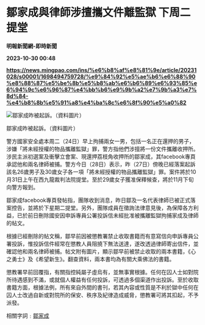 # 鄒家成與律師涉擅攜文件離監獄 下周二提堂
**明報新聞網-即時新聞**

**2023-10-30 00:48**

**https://news.mingpao.com/ins/%e6%b8%af%e8%81%9e/article/20231028/s00001/1698494759728/%e9%84%92%e5%ae%b6%e6%88%90%e8%88%87%e5%be%8b%e5%b8%ab%e6%b6%89%e6%93%85%e6%94%9c%e6%96%87%e4%bb%b6%e9%9b%a2%e7%9b%a3%e7%8d%84-%e4%b8%8b%e5%91%a8%e4%ba%8c%e6%8f%90%e5%a0%82**

![鄒家成昨被起訴。（資料圖片）](https://fs.mingpao.com/ins/20231028/s00001/9e39407ea6fb662faac0899be3b12127.jpg)

鄒家成昨被起訴。（資料圖片）

警方國家安全處本周二（24日）早上拘捕兩女一男，包括一名正在還押的男子，涉嫌「將未經授權的物品攜離監獄」罪，警方指他們涉擅將一份文件攜離收押所。涉民主派初選案及衝擊立會案、現還押荔枝角收押所的鄒家成，其facebook專頁承認他和兩名律師被捕。警方今日（28日）表示，昨（27日）傍晚已經落案起訴該名26歲男子及30歲女子各一項「將未經授權的物品攜離監獄」罪。案件將於10月31日上午在西九龍裁判法院提堂。至於29歲女子獲准保釋候查，將於11月下旬向警方報到。

鄒家成facebook專頁發帖指，團隊收到消息，昨日鄒及一名代表律師已被正式落案控告，並將於下星期二提堂。另外，團隊成員在徵詢法律意見後，為保障各方利益，已於前日刪除國安因申訴專員公署投訴信未經批准被攜離監獄拘捕家成及律師的帖文。

根據已經刪除的帖文稱，鄒早前因被懲教署禁止收取書籍而有意寫信向申訴專員公署投訴，惟投訴信件經常在懲教人員阻撓下無法送達，遂改透過律師寄出信件，並確認他和兩名律師被捕。帖文附有圖片，顯示鄒早前被禁止收取的兩本書籍，《心之勇士》及《希望新生》。翻查資料，兩本書均為有關大乘佛法的書籍。

懲教署早前回覆指，有關指控純屬子虛烏有，並無事實根據。任何在囚人士如對院所待遇感到不滿，或就個人權益有任何投訴，可透過多個渠道作出投訴。至於收取書籍方面，根據法例，所有來自外間的書刊，若其內容或性質是不利於獄中任何在囚人士改過自新或對院所的保安、秩序及紀律造成威脅，懲教署可將其扣起，不予派發。

相關字詞﹕[鄒家成](https://news.mingpao.com/ins/%e6%b8%af%e8%81%9e/article/20231028/s00001/php/search2.php?pnssection=all&inssection=all&searchtype=A&keywords=%E9%84%92%E5%AE%B6%E6%88%90)